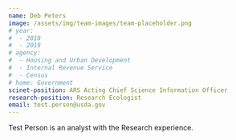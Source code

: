 ```yaml
---
name: Deb Peters
image: /assets/img/team-images/team-placeholder.png
# year:
#  - 2018
#  - 2019
# agency:   
#  - Housing and Urban Development
#  - Internal Revenue Service
#  - Census
# home: Government
scinet-position: ARS Acting Chief Science Information Officer
research-position: Research Ecologist  
email: test.person@usda.gov
---
```


Test Person is an analyst with the Research experience.
